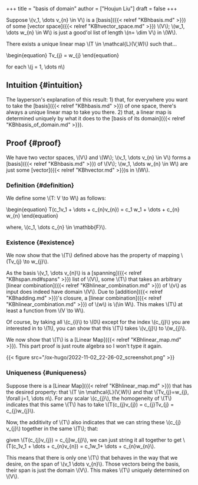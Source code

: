 +++
title = "basis of domain"
author = ["Houjun Liu"]
draft = false
+++

Suppose \\(v\_1, \dots v\_{n} \in V\\) is a [basis]({{< relref "KBhbasis.md" >}}) of some [vector space]({{< relref "KBhvector_space.md" >}}) \\(V\\); \\(w\_1, \dots w\_{n} \in W\\) is just a good'ol list of length \\(n= \dim V\\) in \\(W\\).

There exists a unique linear map \\(T \in \mathcal{L}(V,W)\\) such that...

\begin{equation}
Tv\_{j} = w\_{j}
\end{equation}

for each \\(j = 1, \dots n\\)


## Intuition {#intuition}

The layperson's explanation of this result: 1) that, for everywhere you want to take the [basis]({{< relref "KBhbasis.md" >}}) of one space, there's always a unique linear map to take you there. 2) that, a linear map is determined uniquely by what it does to the [basis of its domain]({{< relref "KBhbasis_of_domain.md" >}}).


## Proof {#proof}

We have two vector spaces, \\(V\\) and \\(W\\); \\(v\_1, \dots v\_{n} \in V\\) forms a [basis]({{< relref "KBhbasis.md" >}}) of \\(V\\); \\(w\_1, \dots w\_{n} \in W\\) are just some [vector]({{< relref "KBhvector.md" >}})s in \\(W\\).


### Definition {#definition}

We define some \\(T: V \to W\\) as follows:

\begin{equation}
T(c\_1v\_1 + \dots + c\_{n}v\_{n}) = c\_1 w\_1 + \dots + c\_{n} w\_{n}
\end{equation}

where, \\(c\_1, \dots c\_{n} \in \mathbb{F}\\).


### Existence {#existence}

We now show that the \\(T\\) defined above has the property of mapping \\(Tv\_{j} \to w\_{j}\\).

As the basis \\(v\_1, \dots v\_{n}\\) is a [spanning]({{< relref "KBhspan.md#spans" >}}) list of \\(V\\), some \\(T\\) that takes an arbitrary [linear combination]({{< relref "KBhlinear_combination.md" >}}) of \\(v\\) as input does indeed have domain \\(V\\). Due to [addition]({{< relref "KBhadding.md" >}})'s closure, a [linear combination]({{< relref "KBhlinear_combination.md" >}}) of \\(w\\) is \\(\in W\\). This makes \\(T\\) at least a function from \\(V \to W\\).

Of course, by taking all \\(c\_{i}\\) to \\(0\\) except for the index \\(c\_{j}\\) you are interested in to \\(1\\), you can show that this \\(T\\) takes \\(v\_{j}\\) to \\(w\_{j}\\).

We now show that \\(T\\) is a [Linear Map]({{< relref "KBhlinear_map.md" >}}). This part proof is just route algebra so I won't type it again.

{{< figure src="/ox-hugo/2022-11-02_22-26-02_screenshot.png" >}}


### Uniqueness {#uniqueness}

Suppose there is a [Linear Map]({{< relref "KBhlinear_map.md" >}}) that has the desired property: that \\(T \in \mathcal{L}(V,W)\\) and that \\(Tv\_{j}=w\_{j}, \forall j=1, \dots n\\). For any scalar \\(c\_{j}\\), the homogeneity of \\(T\\) indicates that this same \\(T\\) has to take \\(T(c\_{j}v\_{j}) = c\_{j}Tv\_{j} = c\_{j}w\_{j}\\).

Now, the additivity of \\(T\\) also indicates that we can string these \\(c\_{j} v\_{j}\\) together in the same \\(T\\); that:

given \\(T(c\_{j}v\_{j}) = c\_{j}w\_{j}\\), we can just string it all together to get \\(T(c\_1v\_1 + \dots + c\_{n}v\_{n}) = c\_1w\_1+ \dots + c\_{n}w\_{n}\\).

This means that there is only one \\(T\\) that behaves in the way that we desire, on the span of \\(v\_1 \dots v\_{n}\\). Those vectors being the basis, their span is just the domain \\(V\\). This makes \\(T\\) uniquely determined on \\(V\\).